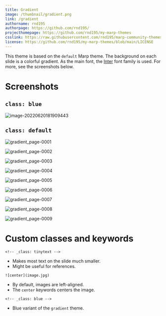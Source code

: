 ```yaml
---
title: Gradient
image: /thumbnail/gradient.png
link: /gradient
authorname: rnd195
authorpage: https://github.com/rnd195/
projecthomepage: https://github.com/rnd195/my-marp-themes
csslink: https://raw.githubusercontent.com/rnd195/marp-community-themes/main/themes/gradient.css
license: https://github.com/rnd195/my-marp-themes/blob/main/LICENSE
---
```


This theme is based on the `default` Marp theme. The background on each slide is a colorful gradient. As the main font, the [Inter](https://github.com/rsms/inter) font family is used. For more, see the screenshots below.

# Screenshots

## `class: blue`

![image-20220620181909443](/gradient.assets/gradient_page-0000.jpg)

## `class: default`

![gradient_page-0001](/gradient.assets/gradient_page-0001.jpg)

![gradient_page-0002](/gradient.assets/gradient_page-0002.jpg)

![gradient_page-0003](/gradient.assets/gradient_page-0003.jpg)

![gradient_page-0004](/gradient.assets/gradient_page-0004.jpg)

![gradient_page-0005](/gradient.assets/gradient_page-0005.jpg)

![gradient_page-0006](/gradient.assets/gradient_page-0006.jpg)

![gradient_page-0007](/gradient.assets/gradient_page-0007.jpg)

![gradient_page-0008](/gradient.assets/gradient_page-0008.jpg)

![gradient_page-0009](/gradient.assets/gradient_page-0009.jpg)

# Custom classes and keywords

`<!-- _class: tinytext -->`

- Makes most text on the slide much smaller.
- Might be useful for references.

`![center](image.jpg)`

- By default, images are left-aligned.
- The `center` keywords centers the image.

`<!-- _class: blue -->`

- Blue variant of the `gradient` theme.
